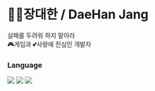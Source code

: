 # 👨‍💻장대한 / DaeHan Jang
실패를 두려워 하지 말아라\
🎮게임과 💕사랑에 진심인 개발자

### Language
<img src="https://img.shields.io/badge/C-A8B9CC?style=flat-square&logo=c&logoColor=white"/> <img src="https://img.shields.io/badge/C++-00599C?style=flat-square&logo=cplusplus&logoColor=white"/> <img src="https://img.shields.io/badge/C%23-7033FD?logo=Csharp&style=flat-square&logo=csharp&logoColor=white"/>

<!--
**DaeHanJang/DaeHanJang** is a ✨ _special_ ✨ repository because its `README.md` (this file) appears on your GitHub profile.

Here are some ideas to get you started:

- 🔭 I’m currently working on ...
- 🌱 I’m currently learning ...
- 👯 I’m looking to collaborate on ...
- 🤔 I’m looking for help with ...
- 💬 Ask me about ...
- 📫 How to reach me: ...
- 😄 Pronouns: ...
- ⚡ Fun fact: ...
-->
